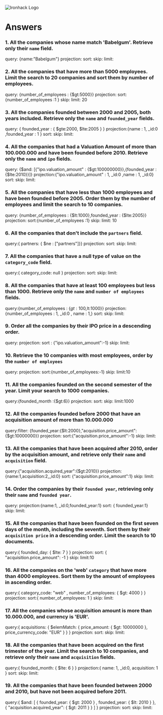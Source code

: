 ![Ironhack Logo](https://i.imgur.com/1QgrNNw.png)

# Answers

### 1. All the companies whose name match 'Babelgum'. Retrieve only their `name` field.

query: {name:"Babelgum"}
projection:
sort:
skip:
limit:

### 2. All the companies that have more than 5000 employees. Limit the search to 20 companies and sort them by **number of employees**.

query: {number_of_employees : {$gt:5000}}
projection:
sort: {number_of_employees :1 }
skip:
limit: 20

### 3. All the companies founded between 2000 and 2005, both years included. Retrieve only the `name` and `founded_year` fields.

query: { founded_year : { $gte:2000, $lte:2005 } }
projection:{name : 1, \_id:0 ,founded_year : 1 }
sort:
skip:
limit:

### 4. All the companies that had a Valuation Amount of more than 100.000.000 and have been founded before 2010. Retrieve only the `name` and `ipo` fields.

query: {$and: [{"ipo.valuation_amount" : {$gt:100000000}},{founded_year : {$lte:2010}}]}
projection:{"ipo.valuation_amount" : 1, \_id:0 ,name : 1, \_id:0}
sort:
skip:
limit:

### 5. All the companies that have less than 1000 employees and have been founded before 2005. Order them by the number of employees and limit the search to 10 companies.

query: {number_of_employees : {$lt:1000},founded_year : {$lte:2005}}
projection:
sort:{number_of_employees :1}
skip:
limit: 10

### 6. All the companies that don't include the `partners` field.

query:{ partners: { $ne : ["partners"]}}
projection:
sort:
skip:
limit:

### 7. All the companies that have a null type of value on the `category_code` field.

query:{ category_code: null }
projection:
sort:
skip:
limit:

### 8. All the companies that have at least 100 employees but less than 1000. Retrieve only the `name` and `number of employees` fields.

query:{number_of_employees : {$gt:100 ,$lt:1000}}
projection:{number_of_employees : 1, \_id:0 , name : 1,}
sort:
skip:
limit:

### 9. Order all the companies by their IPO price in a descending order.

query:
projection:
sort : {"ipo.valuation_amount":-1}
skip:
limit:

### 10. Retrieve the 10 companies with most employees, order by the `number of employees`

query:
projection:
sort:{number_of_employees:-1}
skip:
limit:10

### 11. All the companies founded on the second semester of the year. Limit your search to 1000 companies.

query:{founded_month :{$gt:6}}
projection:
sort:
skip:
limit:1000

### 12. All the companies founded before 2000 that have an acquisition amount of more than 10.000.000

query:filter: {founded_year:{$lt:2000},"acquisition.price_amount":{$gt:10000000}}
projection:
sort:{"acquisition.price_amount":-1}
skip:
limit:

### 13. All the companies that have been acquired after 2010, order by the acquisition amount, and retrieve only their `name` and `acquisition` field.

query:{"acquisition.acquired_year":{$gt:2010}}
projection:{name:1,acquisition:2,\_id:0}
sort: {"acquisition.price_amount":1}
skip:
limit:

### 14. Order the companies by their `founded year`, retrieving only their `name` and `founded year`.

query:
projection:{name:1, \_id:0,founded_year:1}
sort: { founded_year:1}
skip:
limit:

### 15. All the companies that have been founded on the first seven days of the month, including the seventh. Sort them by their `acquisition price` in a descending order. Limit the search to 10 documents.

query:{ founded_day: { $lte: 7 } }
projection:
sort: { "acquisition.price_amount": -1 }
skip:
limit:10

### 16. All the companies on the 'web' `category` that have more than 4000 employees. Sort them by the amount of employees in ascending order.

query:{ category_code: "web" , number_of_employees: { $gt: 4000 } }
projection:
sort:{ number_of_employees: 1 }
skip:
limit:

### 17. All the companies whose acquisition amount is more than 10.000.000, and currency is 'EUR'.

query:{ acquisitions: { $elemMatch: { price_amount: { $gt: 10000000 }, price_currency_code: "EUR" } } }
projection:
sort:
skip:
limit:

### 18. All the companies that have been acquired on the first trimester of the year. Limit the search to 10 companies, and retrieve only their `name` and `acquisition` fields.

query:{ founded_month: { $lte: 6 } }
projection:{ name: 1, \_id:0, acquisition: 1 }
sort:
skip:
limit:

### 19. All the companies that have been founded between 2000 and 2010, but have not been acquired before 2011.

query:{ $and: [ { founded_year: { $gt: 2000 } , founded_year: { $lt: 2010 } }, { "acquisition.acquired_year": { $gt: 2011 } } ] }
projection:
sort:
skip:
limit:
